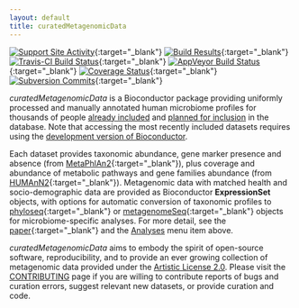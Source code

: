```yaml
---
layout: default
title: curatedMetagenomicData
---
```

[![Support Site Activity](https://bioconductor.org/shields/posts/curatedMetagenomicData.svg)](https://support.bioconductor.org/t/curatedmetagenomicdata/){:target="_blank"}
[![Build Results](https://bioconductor.org/shields/build/devel/data-experiment/curatedMetagenomicData.svg)](https://bioconductor.org/checkResults/devel/data-experiment-LATEST/curatedMetagenomicData/){:target="_blank"}
[![Travis-CI Build Status](https://travis-ci.org/waldronlab/curatedMetagenomicData.svg?branch=master)](https://travis-ci.org/waldronlab/curatedMetagenomicData){:target="_blank"}
[![AppVeyor Build Status](https://ci.appveyor.com/api/projects/status/github/waldronlab/curatedMetagenomicData?branch=master&svg=true)](https://ci.appveyor.com/project/schifferl/curatedmetagenomicdata-o9eib){:target="_blank"}
[![Coverage Status](https://img.shields.io/codecov/c/github/waldronlab/curatedMetagenomicData/master.svg)](https://codecov.io/github/waldronlab/curatedMetagenomicData?branch=master){:target="_blank"}
[![Subversion Commits](https://bioconductor.org/shields/commits/data-experiment/curatedMetagenomicData.svg)](https://bioconductor.org/packages/devel/data/experiment/html/curatedMetagenomicData.html#svn_source){:target="_blank"}

*curatedMetagenomicData* is a Bioconductor package providing uniformly processed and manually annotated human microbiome profiles for thousands of people [already included](datasets-included.md) and [planned for inclusion](datasets-ongoing.md) in the database. Note that accessing the most recently included datasets requires using the [development version of Bioconductor](http://bioconductor.org/developers/how-to/useDevel/).

Each dataset provides taxonomic abundance, gene marker presence and absence (from [MetaPhlAn2](https://bitbucket.org/biobakery/metaphlan2){:target="_blank"}), plus coverage and abundance of metabolic pathways and gene families abundance (from [HUMAnN2](https://bitbucket.org/biobakery/humann2/wiki/Home){:target="_blank"}). Metagenomic data with matched health and socio-demographic data are provided as Bioconductor **ExpressionSet** objects, with options for automatic conversion of taxonomic profiles to [phyloseq](https://bioconductor.org/packages/phyloseq){:target="_blank"} or [metagenomeSeq](https://bioconductor.org/packages/metagenomeSeq/){:target="_blank"} objects for microbiome-specific analyses. For more detail, see the [paper](https://t.co/bKtkgoHtSx){:target="_blank"} and the [Analyses](https://waldronlab.github.io/curatedMetagenomicData/analyses) menu item above.


*curatedMetagenomicData* aims to embody the spirit of open-source software, reproducibility, and to provide an ever growing collection of metagenomic data provided under the [Artistic License 2.0](https://github.com/waldronlab/curatedMetagenomicData/blob/master/LICENSE). Please visit the [CONTRIBUTING](https://github.com/waldronlab/curatedMetagenomicData/blob/master/CONTRIBUTING.md) page if you are willing to contribute reports of bugs and curation errors, suggest relevant new datasets, or provide curation and code. 
